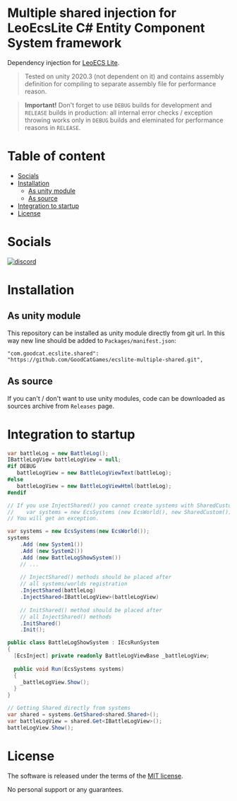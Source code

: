 # Multiple shared injection for LeoEcsLite C# Entity Component System framework
Dependency injection for [LeoECS Lite](https://github.com/Leopotam/ecslite).

> Tested on unity 2020.3 (not dependent on it) and contains assembly definition for compiling to separate assembly file for performance reason.

> **Important!** Don't forget to use `DEBUG` builds for development and `RELEASE` builds in production: all internal error checks / exception throwing works only in `DEBUG` builds and eleminated for performance reasons in `RELEASE`.

# Table of content
* [Socials](#socials)
* [Installation](#installation)
    * [As unity module](#as-unity-module)
    * [As source](#as-source)
* [Integration to startup](#integration-to-startup)
* [License](#license)

# Socials
[![discord](https://img.shields.io/discord/404358247621853185.svg?label=enter%20to%20discord%20server&style=for-the-badge&logo=discord)](https://discord.gg/5GZVde6)

# Installation

## As unity module
This repository can be installed as unity module directly from git url. In this way new line should be added to `Packages/manifest.json`:
```
"com.goodcat.ecslite.shared": "https://github.com/GoodCatGames/ecslite-multiple-shared.git",
```

## As source
If you can't / don't want to use unity modules, code can be downloaded as sources archive from `Releases` page.

# Integration to startup
```csharp
var battleLog = new BattleLog();
IBattleLogView battleLogView = null;
#if DEBUG
   battleLogView = new BattleLogViewText(battleLog);         
#else
   battleLogView = new BattleLogViewHtml(battleLog);         
#endif

// If you use InjectShared() you cannot create systems with SharedCustom:
//    var systems = new EcsSystems (new EcsWorld(), new SharedCustom());
// You will get an exception.

var systems = new EcsSystems(new EcsWorld());
systems
    .Add (new System1())    
    .Add (new System2())    
    .Add (new BattleLogShowSystem())    
    // ...
    
    // InjectShared() methods should be placed after
    // all systems/worlds registration 
    .InjectShared(battleLog)
    .InjectShared<IBattleLogView>(battleLogView)    
    
    // InitShared() method should be placed after 
    // all InjectShared() methods
    .InitShared()        
    .Init();
```
```csharp
public class BattleLogShowSystem : IEcsRunSystem
{
  [EcsInject] private readonly BattleLogViewBase _battleLogView;
  
  public void Run(EcsSystems systems)
  {
    _battleLogView.Show();
  }
}
```
```csharp
// Getting Shared directly from systems
var shared = systems.GetShared<shared.Shared>();
var battleLogView = shared.Get<IBattleLogView>();
battleLogView.Show();
```

# License
The software is released under the terms of the [MIT license](./LICENSE.md).

No personal support or any guarantees.
